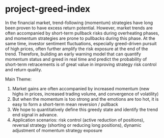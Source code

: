# project-greed-index
In the financial market, trend-following (momentum) strategies have long been proven to have excess return potential. However, market trends are often accompanied by short-term pullback risks during overheating phases, and momentum strategies are prone to pullbacks during this phase. At the same time, investor sentiment fluctuations, especially greed-driven pursuit of high prices, often further amplify the risk exposure at the end of the trend. Therefore, building an early warning model that can quantify momentum status and greed in real time and predict the probability of short-term retracements is of great value in improving strategy risk control and return quality.

Main Theme:
1. Market gains are often accompanied by increased momentum (new highs in prices, increased trading volume, and convergence of volatility)
2. But when the momentum is too strong and the emotions are too hot, it is easy to form a short-term mean reversion / pullback
3. We hope to quantitatively define this greedy state and identify the trend end signal in advance.
4. Application scenarios: risk control (active reduction of positions), reversal strategy (shorting or reducing long positions), dynamic adjustment of momentum strategy exposure
